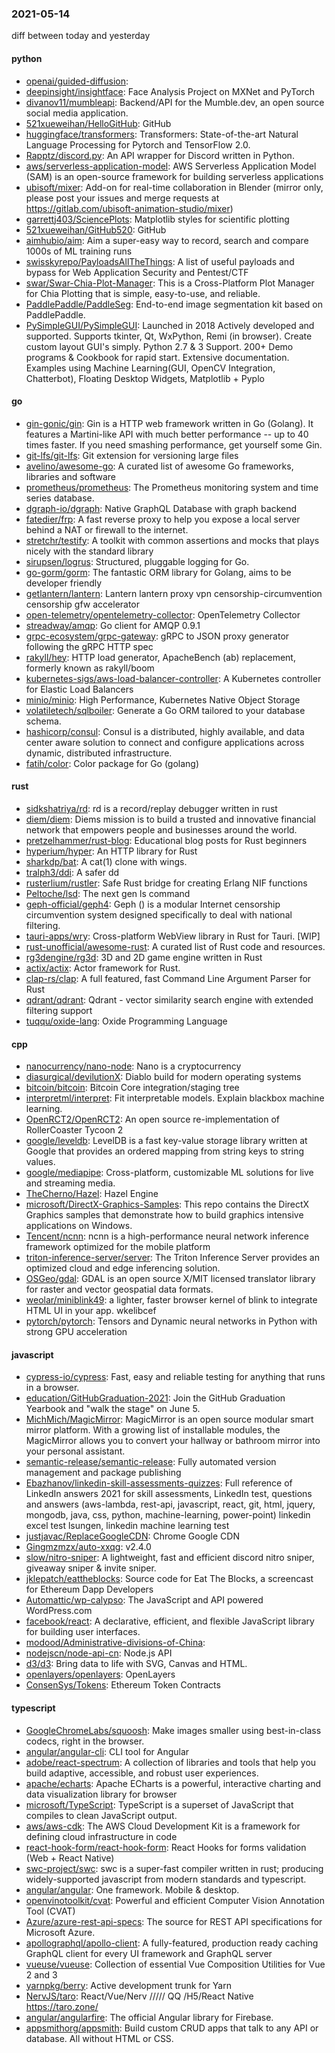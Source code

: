 ### 2021-05-14
diff between today and yesterday

#### python
* [openai/guided-diffusion](https://github.com/openai/guided-diffusion): 
* [deepinsight/insightface](https://github.com/deepinsight/insightface): Face Analysis Project on MXNet and PyTorch
* [divanov11/mumbleapi](https://github.com/divanov11/mumbleapi): Backend/API for the Mumble.dev, an open source social media application.
* [521xueweihan/HelloGitHub](https://github.com/521xueweihan/HelloGitHub):  GitHub 
* [huggingface/transformers](https://github.com/huggingface/transformers): Transformers: State-of-the-art Natural Language Processing for Pytorch and TensorFlow 2.0.
* [Rapptz/discord.py](https://github.com/Rapptz/discord.py): An API wrapper for Discord written in Python.
* [aws/serverless-application-model](https://github.com/aws/serverless-application-model): AWS Serverless Application Model (SAM) is an open-source framework for building serverless applications
* [ubisoft/mixer](https://github.com/ubisoft/mixer): Add-on for real-time collaboration in Blender (mirror only, please post your issues and merge requests at https://gitlab.com/ubisoft-animation-studio/mixer)
* [garrettj403/SciencePlots](https://github.com/garrettj403/SciencePlots): Matplotlib styles for scientific plotting
* [521xueweihan/GitHub520](https://github.com/521xueweihan/GitHub520):   GitHub
* [aimhubio/aim](https://github.com/aimhubio/aim): Aim  a super-easy way to record, search and compare 1000s of ML training runs
* [swisskyrepo/PayloadsAllTheThings](https://github.com/swisskyrepo/PayloadsAllTheThings): A list of useful payloads and bypass for Web Application Security and Pentest/CTF
* [swar/Swar-Chia-Plot-Manager](https://github.com/swar/Swar-Chia-Plot-Manager): This is a Cross-Platform Plot Manager for Chia Plotting that is simple, easy-to-use, and reliable.
* [PaddlePaddle/PaddleSeg](https://github.com/PaddlePaddle/PaddleSeg): End-to-end image segmentation kit based on PaddlePaddle.
* [PySimpleGUI/PySimpleGUI](https://github.com/PySimpleGUI/PySimpleGUI): Launched in 2018 Actively developed and supported. Supports tkinter, Qt, WxPython, Remi (in browser). Create custom layout GUI's simply. Python 2.7 & 3 Support. 200+ Demo programs & Cookbook for rapid start. Extensive documentation. Examples using Machine Learning(GUI, OpenCV Integration, Chatterbot), Floating Desktop Widgets, Matplotlib + Pyplo

#### go
* [gin-gonic/gin](https://github.com/gin-gonic/gin): Gin is a HTTP web framework written in Go (Golang). It features a Martini-like API with much better performance -- up to 40 times faster. If you need smashing performance, get yourself some Gin.
* [git-lfs/git-lfs](https://github.com/git-lfs/git-lfs): Git extension for versioning large files
* [avelino/awesome-go](https://github.com/avelino/awesome-go): A curated list of awesome Go frameworks, libraries and software
* [prometheus/prometheus](https://github.com/prometheus/prometheus): The Prometheus monitoring system and time series database.
* [dgraph-io/dgraph](https://github.com/dgraph-io/dgraph): Native GraphQL Database with graph backend
* [fatedier/frp](https://github.com/fatedier/frp): A fast reverse proxy to help you expose a local server behind a NAT or firewall to the internet.
* [stretchr/testify](https://github.com/stretchr/testify): A toolkit with common assertions and mocks that plays nicely with the standard library
* [sirupsen/logrus](https://github.com/sirupsen/logrus): Structured, pluggable logging for Go.
* [go-gorm/gorm](https://github.com/go-gorm/gorm): The fantastic ORM library for Golang, aims to be developer friendly
* [getlantern/lantern](https://github.com/getlantern/lantern): Lantern         lantern proxy vpn censorship-circumvention censorship gfw accelerator
* [open-telemetry/opentelemetry-collector](https://github.com/open-telemetry/opentelemetry-collector): OpenTelemetry Collector
* [streadway/amqp](https://github.com/streadway/amqp): Go client for AMQP 0.9.1
* [grpc-ecosystem/grpc-gateway](https://github.com/grpc-ecosystem/grpc-gateway): gRPC to JSON proxy generator following the gRPC HTTP spec
* [rakyll/hey](https://github.com/rakyll/hey): HTTP load generator, ApacheBench (ab) replacement, formerly known as rakyll/boom
* [kubernetes-sigs/aws-load-balancer-controller](https://github.com/kubernetes-sigs/aws-load-balancer-controller): A Kubernetes controller for Elastic Load Balancers
* [minio/minio](https://github.com/minio/minio): High Performance, Kubernetes Native Object Storage
* [volatiletech/sqlboiler](https://github.com/volatiletech/sqlboiler): Generate a Go ORM tailored to your database schema.
* [hashicorp/consul](https://github.com/hashicorp/consul): Consul is a distributed, highly available, and data center aware solution to connect and configure applications across dynamic, distributed infrastructure.
* [fatih/color](https://github.com/fatih/color): Color package for Go (golang)

#### rust
* [sidkshatriya/rd](https://github.com/sidkshatriya/rd): rd is a record/replay debugger written in rust
* [diem/diem](https://github.com/diem/diem): Diems mission is to build a trusted and innovative financial network that empowers people and businesses around the world.
* [pretzelhammer/rust-blog](https://github.com/pretzelhammer/rust-blog): Educational blog posts for Rust beginners
* [hyperium/hyper](https://github.com/hyperium/hyper): An HTTP library for Rust
* [sharkdp/bat](https://github.com/sharkdp/bat): A cat(1) clone with wings.
* [tralph3/ddi](https://github.com/tralph3/ddi): A safer dd
* [rusterlium/rustler](https://github.com/rusterlium/rustler): Safe Rust bridge for creating Erlang NIF functions
* [Peltoche/lsd](https://github.com/Peltoche/lsd): The next gen ls command
* [geph-official/geph4](https://github.com/geph-official/geph4): Geph () is a modular Internet censorship circumvention system designed specifically to deal with national filtering.
* [tauri-apps/wry](https://github.com/tauri-apps/wry): Cross-platform WebView library in Rust for Tauri. [WIP]
* [rust-unofficial/awesome-rust](https://github.com/rust-unofficial/awesome-rust): A curated list of Rust code and resources.
* [rg3dengine/rg3d](https://github.com/rg3dengine/rg3d): 3D and 2D game engine written in Rust
* [actix/actix](https://github.com/actix/actix): Actor framework for Rust.
* [clap-rs/clap](https://github.com/clap-rs/clap): A full featured, fast Command Line Argument Parser for Rust
* [qdrant/qdrant](https://github.com/qdrant/qdrant): Qdrant - vector similarity search engine with extended filtering support
* [tuqqu/oxide-lang](https://github.com/tuqqu/oxide-lang): Oxide Programming Language

#### cpp
* [nanocurrency/nano-node](https://github.com/nanocurrency/nano-node): Nano is a cryptocurrency
* [diasurgical/devilutionX](https://github.com/diasurgical/devilutionX): Diablo build for modern operating systems
* [bitcoin/bitcoin](https://github.com/bitcoin/bitcoin): Bitcoin Core integration/staging tree
* [interpretml/interpret](https://github.com/interpretml/interpret): Fit interpretable models. Explain blackbox machine learning.
* [OpenRCT2/OpenRCT2](https://github.com/OpenRCT2/OpenRCT2): An open source re-implementation of RollerCoaster Tycoon 2 
* [google/leveldb](https://github.com/google/leveldb): LevelDB is a fast key-value storage library written at Google that provides an ordered mapping from string keys to string values.
* [google/mediapipe](https://github.com/google/mediapipe): Cross-platform, customizable ML solutions for live and streaming media.
* [TheCherno/Hazel](https://github.com/TheCherno/Hazel): Hazel Engine
* [microsoft/DirectX-Graphics-Samples](https://github.com/microsoft/DirectX-Graphics-Samples): This repo contains the DirectX Graphics samples that demonstrate how to build graphics intensive applications on Windows.
* [Tencent/ncnn](https://github.com/Tencent/ncnn): ncnn is a high-performance neural network inference framework optimized for the mobile platform
* [triton-inference-server/server](https://github.com/triton-inference-server/server): The Triton Inference Server provides an optimized cloud and edge inferencing solution.
* [OSGeo/gdal](https://github.com/OSGeo/gdal): GDAL is an open source X/MIT licensed translator library for raster and vector geospatial data formats.
* [weolar/miniblink49](https://github.com/weolar/miniblink49): a lighter, faster browser kernel of blink to integrate HTML UI in your app. wkelibcef
* [pytorch/pytorch](https://github.com/pytorch/pytorch): Tensors and Dynamic neural networks in Python with strong GPU acceleration

#### javascript
* [cypress-io/cypress](https://github.com/cypress-io/cypress): Fast, easy and reliable testing for anything that runs in a browser.
* [education/GitHubGraduation-2021](https://github.com/education/GitHubGraduation-2021): Join the GitHub Graduation Yearbook and "walk the stage" on June 5.
* [MichMich/MagicMirror](https://github.com/MichMich/MagicMirror): MagicMirror is an open source modular smart mirror platform. With a growing list of installable modules, the MagicMirror allows you to convert your hallway or bathroom mirror into your personal assistant.
* [semantic-release/semantic-release](https://github.com/semantic-release/semantic-release):  Fully automated version management and package publishing
* [Ebazhanov/linkedin-skill-assessments-quizzes](https://github.com/Ebazhanov/linkedin-skill-assessments-quizzes): Full reference of LinkedIn answers 2021 for skill assessments, LinkedIn test, questions and answers (aws-lambda, rest-api, javascript, react, git, html, jquery, mongodb, java, css, python, machine-learning, power-point) linkedin excel test lsungen, linkedin machine learning test
* [justjavac/ReplaceGoogleCDN](https://github.com/justjavac/ReplaceGoogleCDN):   Chrome  Google CDN 
* [Gingmzmzx/auto-xxqg](https://github.com/Gingmzmzx/auto-xxqg):   v2.4.0
* [slow/nitro-sniper](https://github.com/slow/nitro-sniper): A lightweight, fast and efficient discord nitro sniper, giveaway sniper & invite sniper.
* [jklepatch/eattheblocks](https://github.com/jklepatch/eattheblocks): Source code for Eat The Blocks, a screencast for Ethereum Dapp Developers
* [Automattic/wp-calypso](https://github.com/Automattic/wp-calypso): The JavaScript and API powered WordPress.com
* [facebook/react](https://github.com/facebook/react): A declarative, efficient, and flexible JavaScript library for building user interfaces.
* [modood/Administrative-divisions-of-China](https://github.com/modood/Administrative-divisions-of-China):      
* [nodejscn/node-api-cn](https://github.com/nodejscn/node-api-cn): Node.js API 
* [d3/d3](https://github.com/d3/d3): Bring data to life with SVG, Canvas and HTML. 
* [openlayers/openlayers](https://github.com/openlayers/openlayers): OpenLayers
* [ConsenSys/Tokens](https://github.com/ConsenSys/Tokens): Ethereum Token Contracts

#### typescript
* [GoogleChromeLabs/squoosh](https://github.com/GoogleChromeLabs/squoosh): Make images smaller using best-in-class codecs, right in the browser.
* [angular/angular-cli](https://github.com/angular/angular-cli): CLI tool for Angular
* [adobe/react-spectrum](https://github.com/adobe/react-spectrum): A collection of libraries and tools that help you build adaptive, accessible, and robust user experiences.
* [apache/echarts](https://github.com/apache/echarts): Apache ECharts is a powerful, interactive charting and data visualization library for browser
* [microsoft/TypeScript](https://github.com/microsoft/TypeScript): TypeScript is a superset of JavaScript that compiles to clean JavaScript output.
* [aws/aws-cdk](https://github.com/aws/aws-cdk): The AWS Cloud Development Kit is a framework for defining cloud infrastructure in code
* [react-hook-form/react-hook-form](https://github.com/react-hook-form/react-hook-form):  React Hooks for forms validation (Web + React Native)
* [swc-project/swc](https://github.com/swc-project/swc): swc is a super-fast compiler written in rust; producing widely-supported javascript from modern standards and typescript.
* [angular/angular](https://github.com/angular/angular): One framework. Mobile & desktop.
* [openvinotoolkit/cvat](https://github.com/openvinotoolkit/cvat): Powerful and efficient Computer Vision Annotation Tool (CVAT)
* [Azure/azure-rest-api-specs](https://github.com/Azure/azure-rest-api-specs): The source for REST API specifications for Microsoft Azure.
* [apollographql/apollo-client](https://github.com/apollographql/apollo-client):  A fully-featured, production ready caching GraphQL client for every UI framework and GraphQL server
* [vueuse/vueuse](https://github.com/vueuse/vueuse): Collection of essential Vue Composition Utilities for Vue 2 and 3
* [yarnpkg/berry](https://github.com/yarnpkg/berry):  Active development trunk for Yarn 
* [NervJS/taro](https://github.com/NervJS/taro):  React/Vue/Nerv ///// QQ /H5/React Native  https://taro.zone/
* [angular/angularfire](https://github.com/angular/angularfire): The official Angular library for Firebase.
* [appsmithorg/appsmith](https://github.com/appsmithorg/appsmith): Build custom CRUD apps that talk to any API or database. All without HTML or CSS.
